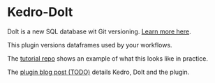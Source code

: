 # Kedro-Dolt

Dolt is a new SQL database wit Git versioning. [Learn more
here](https://www.dolthub.com/).

This plugin versions dataframes used by your workflows.

The [tutorial
repo](https://github.com/dolthub/kedro-dolt-demo?organization=dolthub&organization=dolthub)
shows an example of what this looks like in practice.

The [plugin blog post (TODO)]() details Kedro, Dolt and the plugin.
